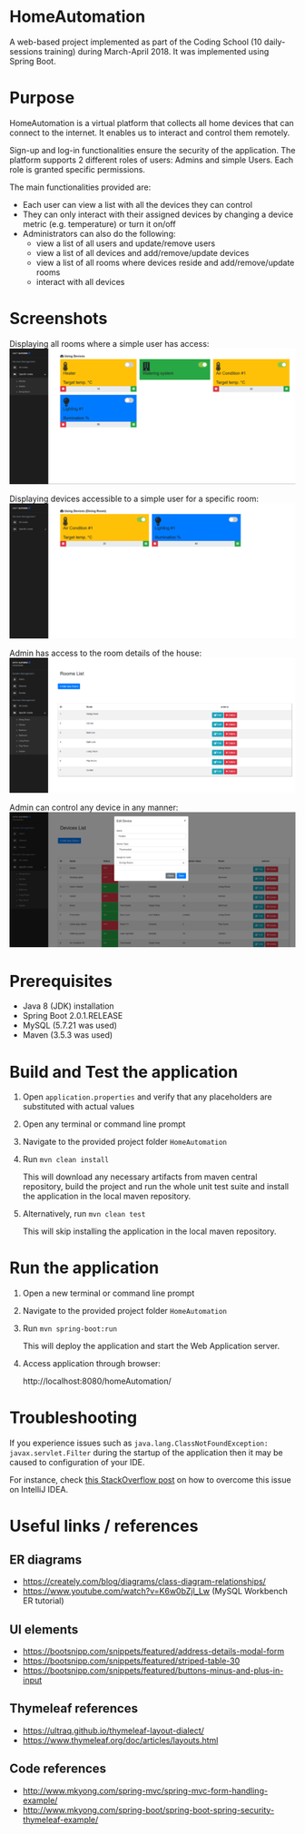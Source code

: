 # HomeAutomation
A web-based project implemented as part of the Coding School (10 daily-sessions training) during March-April 2018.
It was implemented using Spring Boot.

# Purpose
HomeAutomation is a virtual platform that collects all home devices that can connect to the internet. It enables us to interact and control them remotely.

Sign-up and log-in functionalities ensure the security of the application.
The platform supports 2 different roles of users: Admins and simple Users. Each role is granted specific permissions.

The main functionalities provided are:
* Each user can view a list with all the devices they can control
* They can only interact with their assigned devices by changing a device metric (e.g. temperature) or turn it on/off
* Administrators can also do the following:
    * view a list of all users and update/remove users
    * view a list of all devices and add/remove/update devices
    * view a list of all rooms where devices reside and add/remove/update rooms
    * interact with all devices

# Screenshots
Displaying all rooms where a simple user has access:
![Alt text](screenshots/01user-all_rooms.PNG "Displaying all rooms where a simple user has access")

Displaying devices accessible to a simple user for a specific room:
![Alt text](screenshots/02user-specific_room.PNG "Displaying devices accessible to a simple user for a specific room")

Admin has access to the room details of the house:
![Alt text](screenshots/03admin-rooms-list.PNG "Admin has access to the room details of the house")

Admin can control any device in any manner:
![Alt text](screenshots/04admin-device-list.PNG "Admin can control any device in any manner")

# Prerequisites
* Java 8 (JDK) installation
* Spring Boot 2.0.1.RELEASE
* MySQL (5.7.21 was used) 
* Maven (3.5.3 was used)

# Build and Test the application
1. Open `application.properties` and verify that any placeholders are substituted with actual values
2. Open any terminal or command line prompt
3. Navigate to the provided project folder `HomeAutomation`
4. Run
	`mvn clean install`
	
	This will download any necessary artifacts from maven central repository, build the project and run the whole unit test suite and install the application in the local maven repository.
	
5. Alternatively, run
	`mvn clean test`
	
	This will skip installing the application in the local maven repository.

# Run the application
1. Open a new terminal or command line prompt
2. Navigate to the provided project folder `HomeAutomation`
3. Run
	`mvn spring-boot:run`
	
	This will deploy the application and start the Web Application server.
	
4. Access application through browser:

	http://localhost:8080/homeAutomation/

# Troubleshooting
If you experience issues such as `java.lang.ClassNotFoundException: javax.servlet.Filter` during the startup of the
application then it may be caused to configuration of your IDE. 

For instance, check [this StackOverflow post](https://stackoverflow.com/a/71499813) on how to overcome this issue on
IntelliJ IDEA.

# Useful links / references
## ER diagrams
* https://creately.com/blog/diagrams/class-diagram-relationships/
* https://www.youtube.com/watch?v=K6w0bZjl_Lw (MySQL Workbench ER tutorial)

## UI elements
* https://bootsnipp.com/snippets/featured/address-details-modal-form
* https://bootsnipp.com/snippets/featured/striped-table-30
* https://bootsnipp.com/snippets/featured/buttons-minus-and-plus-in-input

## Thymeleaf references
* https://ultraq.github.io/thymeleaf-layout-dialect/
* https://www.thymeleaf.org/doc/articles/layouts.html

## Code references
* http://www.mkyong.com/spring-mvc/spring-mvc-form-handling-example/
* http://www.mkyong.com/spring-boot/spring-boot-spring-security-thymeleaf-example/
